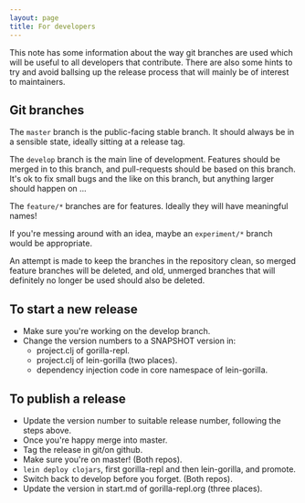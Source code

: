 ```yaml
---
layout: page
title: For developers
---
```


This note has some information about the way git branches are used which will be useful to all developers that
contribute. There are also some hints to try and avoid ballsing up the release process that will mainly be of interest
to maintainers.

## Git branches

The `master` branch is the public-facing stable branch. It should always be in a sensible state, ideally sitting at a
release tag.

The `develop` branch is the main line of development. Features should be merged in to this branch, and pull-requests
should be based on this branch. It's ok to fix small bugs and the like on this branch, but anything larger should happen
on ...

The `feature/*` branches are for features. Ideally they will have meaningful names!

If you're messing around with an idea, maybe an `experiment/*` branch would be appropriate.

An attempt is made to keep the branches in the repository clean, so merged feature branches will be deleted, and old,
unmerged branches that will definitely no longer be used should also be deleted.

## To start a new release

- Make sure you're working on the develop branch.
- Change the version numbers to a SNAPSHOT version in:
  - project.clj of gorilla-repl.
  - project.clj of lein-gorilla (two places).
  - dependency injection code in core namespace of lein-gorilla.

## To publish a release

- Update the version number to suitable release number, following the steps above.
- Once you're happy merge into master.
- Tag the release in git/on github.
- Make sure you're on master! (Both repos).
- `lein deploy clojars`, first gorilla-repl and then lein-gorilla, and promote.
- Switch back to develop before you forget. (Both repos).
- Update the version in start.md of gorilla-repl.org (three places).
